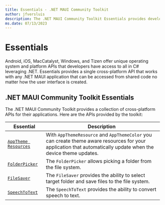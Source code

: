 ```yaml
---
title: Essentials - .NET MAUI Community Toolkit
author: jfversluis
description: The .NET MAUI Community Toolkit Essentials provides developers with cross-platform APIs for their applications.
ms.date: 07/13/2023
---
```


# Essentials

Android, iOS, MacCatalyst, Windows, and Tizen offer unique operating system and platform APIs that developers have access to all in C# leveraging .NET. Essentials provides a single cross-platform API that works with any .NET MAUI application that can be accessed from shared code no matter how the user interface is created.

## .NET MAUI Community Toolkit Essentials

The .NET MAUI Community Toolkit provides a collection of cross-platform APIs for their applications. Here are the APIs provided by the toolkit:

| Essential | Description |
| --------- | ----------- |
| [`AppTheme Resources`](../essentials/apptheme-resources.md) | With `AppThemeResource` and `AppThemeColor` you can create theme aware resources for your application that automatically update when the device theme updates. |
| [`FolderPicker`](../essentials/folder-picker.md) | The `FolderPicker` allows picking a folder from the file system. |
| [`FileSaver`](../essentials/file-saver.md) | The `FileSaver` provides the ability to select target folder and save files to the file system. |
| [`SpeechToText`](../essentials/speech-to-text.md) | The `SpeechToText` provides the ability to convert speech to text. |
